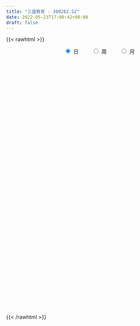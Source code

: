 ```yaml
---
title: "三盛教育 - 300282.SZ"
date: 2022-05-23T17:00:42+08:00
draft: false
---
```

{{< rawhtml >}}
    <div style="text-align: center">
        <label style="padding: 1rem;"><input style="margin-right: .5rem" type="radio" name="period" value="D" checked onclick="period_change(this)">日</label>
        <label style="padding: 1rem;"><input style="margin-right: .5rem" type="radio" name="period" value="W" onclick="period_change(this)">周</label>
        <label style="padding: 1rem;"><input style="margin-right: .5rem" type="radio" name="period" value="M" onclick="period_change(this)">月</label>
    </div>
    <div id="chart" style="height: 700px;"></div> 
    <script type="text/javascript">
        const D_v = [123468.73,104195.51,128899.23,92510.01,75831.51,68763.51,63785.35,65783.0,53907.3,72945.0,72225.0,68244.0,110670.0,92242.7,228174.39,162047.0,108246.0,103559.0,62381.0,85544.0,95721.0,117872.06,108053.56,126692.0,160264.0,120714.0,258519.5,258002.12,132767.19,100298.5,80976.5,79791.85,68780.01,76774.5,59365.5,378485.68,415532.99,403858.5,306624.33,200998.03,151402.81,138708.5,133852.7,121081.0,113230.85,100265.0,72857.81,76113.76,75390.0,94490.0,117289.0,114356.0,190373.05,123897.0,102702.0,80992.2,101113.08,98825.0,118326.23,104429.51,90579.5,59176.0,85880.5,101989.0,60949.92,57671.0,43204.0,45375.03,57295.0,63027.03,180736.16,142896.66,134446.89,104379.0,174629.82,105909.6,114786.0,90669.34,109924.83,79459.0,81511.83,96562.85,67264.5,113785.34,226169.5,107710.5,79249.5,84381.5,82069.0,80258.0,65455.89,64530.82,41278.5,52694.5,191403.0,283395.82,117472.27,76069.34,47349.22,109983.39,61736.88,43845.0,472754.95,516625.2,275578.92,274961.0,175736.95,106145.34,106028.5,87323.0,103172.5,85650.34,99923.0,74716.0,79960.5,63994.31,63761.17,58121.0,43539.0,60578.0,60745.72,42408.5,70790.5,58868.0,114735.38,109223.5,83027.6,80116.17,64264.78,48172.0,40403.5,59196.0,54253.5,109459.22,77194.89,140865.36,174852.45,145236.5,237509.76,150209.73,104024.5,67539.0,71144.81,128756.03,131892.8,64853.8,131685.5,110493.0,133225.5,112364.53,104125.0,132653.99,94071.5,110311.0,85701.14,63060.0,62610.5,80968.0,138004.5,97506.0,125304.05,132580.73,125954.4,119577.58,75191.0,104729.5,88103.1,67313.01,124651.04,148309.5,114919.5,130349.08,140487.0,92609.0,83782.03,109260.03,66191.0,93784.5,104386.5,65229.5,119417.73,96925.0,53436.0,87744.0,222246.22,711660.58,522750.13,427661.46,302475.8,299078.3,237531.68,443047.17,309951.2,152924.5,143046.0,146496.0,128139.0,96413.5,164120.0,152761.5,167456.0,148341.65,97645.14,97579.0,112885.0,136919.14,108993.93,114300.0,100905.0,81104.0,91779.0,96827.1,83845.5,75012.15,79311.0,79740.0,53691.29,65624.0,83521.99,314168.84,158870.7,149211.0,102195.99,100375.0,95449.0,68237.17,91565.0,57769.05,48485.87,90014.92,120517.5,79529.55,90161.0,74985.07,78501.0,305577.5,280367.4,210412.44,112551.1,92935.5,99001.5,87694.0,89074.0,113490.0,130221.5,92721.5,108225.5,85146.0,89411.36,153052.5]
const D_histogram = [0.0,0.0,0.0025527066,0.0020985284,0.0036077788,0.0030694448,-0.0038364641,-0.0015991497,-0.0033173284,-0.0048643965,-0.0049356756,-0.0047051495,-0.0113067613,-0.0173515505,-0.0048219627,-0.0017177992,0.0010634707,-0.0048021619,-0.0100254845,-0.0075296112,0.0028817113,0.0170637608,0.0219778877,0.0246044215,0.0326233135,0.0320401331,0.0553790109,0.0483279009,0.0371664797,0.0213764787,0.0053789202,-0.0080078427,-0.0126564353,-0.0204900516,-0.0215663306,-0.0074526643,0.0180115964,0.0402797862,0.0497129499,0.0473026769,0.0349349988,0.0162567455,0.0105196546,0.0125324281,0.0039523504,-0.0133790541,-0.0237694068,-0.0260195048,-0.0229901913,-0.0212254837,-0.0171066551,-0.0289200046,-0.0589686178,-0.0834209022,-0.1009790241,-0.0996637316,-0.0876370979,-0.0750711062,-0.0556347401,-0.0321460634,-0.0257826473,-0.0221315333,-0.0094723902,0.008828964,0.0175618805,0.0236287245,0.0250999306,0.0241945258,0.0141337062,0.0160604104,0.0202576432,0.0134864462,0.0231390277,0.0233816736,0.0336147586,0.0316276613,0.0232896249,0.019651251,0.0088936488,0.0037901626,-0.001977775,-0.0001971857,0.0023927221,0.0142831474,0.0377288533,0.0409368887,0.0363042835,0.0294701271,0.0158035808,0.011298561,0.0025353912,-0.00716675,-0.0156561304,-0.0177992518,-0.0056009208,-0.0290745243,-0.0365955684,-0.051509129,-0.0510116834,-0.0343829621,-0.0250294018,-0.0219454067,-0.001204698,0.0167548475,0.0147607878,0.0258581495,0.0240986302,0.0136798014,0.0002630085,-0.0130537661,-0.0255800116,-0.035619467,-0.0498745482,-0.0582528331,-0.0521648562,-0.0435917207,-0.043383649,-0.0323762486,-0.0221232154,-0.0115537093,-0.0019517584,0.0052684925,0.0125199646,0.0200205125,0.0246856478,0.0336545501,0.0345632737,0.0411426229,0.0361594749,0.034318814,0.0319133676,0.0304836382,0.0296709398,0.031772668,0.0253076836,0.0207744166,0.0253003246,0.0301040147,0.0328468528,0.027059397,0.0148906793,0.0101752784,0.0046118799,0.0090089303,0.013016197,0.0133485374,0.0196259558,0.0228740632,0.0310209945,0.0353588686,0.0312577211,0.037327144,0.0340517987,0.0192698322,0.0018357734,-0.009969061,-0.0150513495,-0.0168957028,-0.0057263855,0.0015400066,0.0123574608,0.0222527115,0.031000499,0.0187163732,0.0098055632,0.0053683828,0.0014028488,-0.0020623839,-0.0133239799,-0.0065152835,-0.0129732636,-0.0056804272,-0.0175797966,-0.0236138469,-0.0256014932,-0.0459502144,-0.0517469691,-0.0645936086,-0.0567876031,-0.0497184024,-0.0306047448,-0.0106176599,-0.0000411568,0.0059971619,0.0222625366,0.0555218126,0.0650154766,0.0589674584,0.0605916325,0.0738212886,0.0704889029,0.0816786699,0.0635454709,0.0380497704,0.007912847,-0.0031496604,-0.0099658959,-0.0194842076,-0.0314291075,-0.0384535515,-0.0559779586,-0.0707409996,-0.0751800139,-0.0695531943,-0.0692409258,-0.0816909201,-0.0770505019,-0.066871202,-0.0510487346,-0.0394222715,-0.0303072332,-0.0231750563,-0.0246267013,-0.0217536433,-0.0162709747,-0.0176992746,-0.0163240787,-0.0119502368,-0.0078134787,0.0176736385,0.0194284968,0.0125539273,0.0031550695,0.0073376121,-0.0031776254,-0.0083067921,-0.0218976178,-0.0259897988,-0.0213019519,-0.0215189729,-0.0215589643,-0.0265421765,-0.048980043,-0.0702212805,-0.0747608822,-0.1156489246,-0.1111802659,-0.1037908232,-0.0953596728,-0.0769275816,-0.0562088847,-0.0388440444,-0.0186595069,0.0010004308,0.0237659095,0.0319140704,0.0425258572,0.0533904079,0.0586167478,0.0764941861]
const D_fast = [0.0,0.0,0.0031908832,0.0032613372,0.0056725323,0.0059015595,-0.0019634655,-0.0001259385,-0.0026734493,-0.0054366165,-0.0067418146,-0.0076875758,-0.017115878,-0.0274985548,-0.0161744577,-0.0134997439,-0.0104526064,-0.0175187795,-0.0252484732,-0.0246350027,-0.0135032523,0.0049447373,0.0153533362,0.0241309753,0.0403056957,0.0477325485,0.0849161791,0.0899470443,0.088077243,0.0776313618,0.0629785333,0.0475898098,0.0397771083,0.0268209791,0.0203531175,0.0326036177,0.0625707775,0.0949089138,0.116770315,0.1261857112,0.1225517828,0.107937716,0.1048305386,0.1099764192,0.1023844291,0.0817082611,0.0653755566,0.0566205824,0.0539023481,0.0503606848,0.0502028496,0.031159499,-0.0136312686,-0.0589387786,-0.1017416565,-0.1253422969,-0.1352249378,-0.1414267226,-0.1358990415,-0.1204468807,-0.1205291263,-0.1224108957,-0.1121198502,-0.0916112549,-0.0784878683,-0.0665138432,-0.0587676544,-0.0536244278,-0.0601518209,-0.0542100141,-0.0449483704,-0.0483479559,-0.0329106174,-0.0268225532,-0.0081857786,-0.0022659605,-0.0047815907,-0.0035071518,-0.0120413418,-0.0161972874,-0.0224596688,-0.0207283759,-0.0175402875,-0.0020790754,0.0307988439,0.0442411014,0.048684567,0.0492179425,0.0395022914,0.0378219119,0.0296925899,0.0181987611,0.0057953481,-0.0007975863,0.0100005145,-0.02074172,-0.0374116563,-0.0652024991,-0.0774579743,-0.0694249936,-0.0663287838,-0.0687311403,-0.0482916061,-0.0261433487,-0.0244472115,-0.0068853124,-0.0026201742,-0.0096190526,-0.0229700934,-0.0395503095,-0.058471558,-0.0774158801,-0.1041395983,-0.1270810915,-0.1340343287,-0.1363591233,-0.1469969639,-0.1440836257,-0.1393613963,-0.1316803175,-0.1225663063,-0.1140289322,-0.1036474689,-0.0911417929,-0.0803052457,-0.0629227059,-0.0533731638,-0.0365081589,-0.0324514381,-0.0257123955,-0.0201395001,-0.0139483199,-0.0073432833,0.0027016118,0.0025635483,0.0032238855,0.0140748746,0.0264045683,0.0373591197,0.0383365132,0.0298904652,0.0277188839,0.0233084554,0.0299577384,0.0372190543,0.0408885291,0.0520724364,0.0610390596,0.0769412395,0.0901188308,0.0938321136,0.1092333224,0.1144709269,0.1045064183,0.0875313029,0.0732342033,0.0643890774,0.0583207984,0.0680585194,0.0757099131,0.0896167325,0.1050751611,0.1215730733,0.1139680408,0.1075086217,0.1044135369,0.1007987151,0.0968178865,0.0822252955,0.087405171,0.077703875,0.0835766045,0.0672822861,0.055344774,0.0469567544,0.0151204796,-0.0036130174,-0.0326080591,-0.0389989543,-0.0443593542,-0.0328968828,-0.0155642129,-0.004997999,0.0025396102,0.024370619,0.0715103482,0.0972578813,0.1059517277,0.1227238099,0.1544087882,0.1686986282,0.2003080627,0.1980612315,0.1820779736,0.1539192619,0.1420693395,0.13276163,0.1183722664,0.0985700896,0.0819322578,0.0504133609,0.0179650701,-0.0052689477,-0.0170304266,-0.0340283896,-0.066901114,-0.0815233212,-0.0880618218,-0.085001538,-0.0832306429,-0.0816924128,-0.080354,-0.0879623204,-0.0905276732,-0.0891127482,-0.0949658668,-0.0976716906,-0.0962854079,-0.0941020194,-0.0641964926,-0.0575845101,-0.0613205978,-0.0699306882,-0.0639137426,-0.0752233865,-0.0824292512,-0.1014944814,-0.1120841121,-0.1127217531,-0.1183185173,-0.1237482498,-0.1353670061,-0.1700498834,-0.208846441,-0.2320762632,-0.3018765369,-0.3252029446,-0.3437612076,-0.3591699755,-0.3599697796,-0.3533033039,-0.3456494748,-0.330129814,-0.3102197685,-0.2815128125,-0.2653861339,-0.2441428828,-0.2199307302,-0.2000502034,-0.1630492186]
const D_slow = [0.0,0.0,0.0006381766,0.0011628087,0.0020647535,0.0028321147,0.0018729986,0.0014732112,0.0006438791,-0.00057222,-0.0018061389,-0.0029824263,-0.0058091166,-0.0101470043,-0.011352495,-0.0117819447,-0.0115160771,-0.0127166176,-0.0152229887,-0.0171053915,-0.0163849637,-0.0121190235,-0.0066245515,-0.0004734462,0.0076823822,0.0156924155,0.0295371682,0.0416191434,0.0509107633,0.056254883,0.0575996131,0.0555976524,0.0524335436,0.0473110307,0.0419194481,0.040056282,0.0445591811,0.0546291276,0.0670573651,0.0788830343,0.087616784,0.0916809704,0.0943108841,0.0974439911,0.0984320787,0.0950873152,0.0891449635,0.0826400873,0.0768925394,0.0715861685,0.0673095047,0.0600795036,0.0453373491,0.0244821236,-0.0007626324,-0.0256785653,-0.0475878398,-0.0663556164,-0.0802643014,-0.0883008173,-0.0947464791,-0.1002793624,-0.10264746,-0.100440219,-0.0960497488,-0.0901425677,-0.083867585,-0.0778189536,-0.074285527,-0.0702704244,-0.0652060136,-0.0618344021,-0.0560496452,-0.0502042268,-0.0418005371,-0.0338936218,-0.0280712156,-0.0231584028,-0.0209349906,-0.01998745,-0.0204818937,-0.0205311902,-0.0199330096,-0.0163622228,-0.0069300095,0.0033042127,0.0123802836,0.0197478154,0.0236987106,0.0265233508,0.0271571986,0.0253655111,0.0214514785,0.0170016656,0.0156014353,0.0083328043,-0.0008160878,-0.0136933701,-0.0264462909,-0.0350420315,-0.0412993819,-0.0467857336,-0.0470869081,-0.0428981962,-0.0392079993,-0.0327434619,-0.0267188044,-0.023298854,-0.0232331019,-0.0264965434,-0.0328915463,-0.0417964131,-0.0542650501,-0.0688282584,-0.0818694725,-0.0927674026,-0.1036133149,-0.111707377,-0.1172381809,-0.1201266082,-0.1206145478,-0.1192974247,-0.1161674335,-0.1111623054,-0.1049908934,-0.0965772559,-0.0879364375,-0.0776507818,-0.0686109131,-0.0600312096,-0.0520528677,-0.0444319581,-0.0370142231,-0.0290710561,-0.0227441353,-0.0175505311,-0.01122545,-0.0036994463,0.0045122669,0.0112771161,0.014999786,0.0175436056,0.0186965755,0.0209488081,0.0242028574,0.0275399917,0.0324464806,0.0381649964,0.0459202451,0.0547599622,0.0625743925,0.0719061785,0.0804191281,0.0852365862,0.0856955295,0.0832032643,0.0794404269,0.0752165012,0.0737849048,0.0741699065,0.0772592717,0.0828224496,0.0905725743,0.0952516676,0.0977030584,0.0990451541,0.0993958663,0.0988802703,0.0955492754,0.0939204545,0.0906771386,0.0892570318,0.0848620826,0.0789586209,0.0725582476,0.061070694,0.0481339517,0.0319855496,0.0177886488,0.0053590482,-0.002292138,-0.004946553,-0.0049568422,-0.0034575517,0.0021080825,0.0159885356,0.0322424047,0.0469842693,0.0621321775,0.0805874996,0.0982097253,0.1186293928,0.1345157606,0.1440282032,0.1460064149,0.1452189998,0.1427275259,0.137856474,0.1299991971,0.1203858092,0.1063913196,0.0887060697,0.0699110662,0.0525227676,0.0352125362,0.0147898062,-0.0044728193,-0.0211906198,-0.0339528035,-0.0438083713,-0.0513851796,-0.0571789437,-0.063335619,-0.0687740299,-0.0728417735,-0.0772665922,-0.0813476119,-0.0843351711,-0.0862885408,-0.0818701311,-0.0770130069,-0.0738745251,-0.0730857577,-0.0712513547,-0.072045761,-0.0741224591,-0.0795968635,-0.0860943132,-0.0914198012,-0.0967995444,-0.1021892855,-0.1088248296,-0.1210698404,-0.1386251605,-0.1573153811,-0.1862276122,-0.2140226787,-0.2399703845,-0.2638103027,-0.2830421981,-0.2970944192,-0.3068054303,-0.3114703071,-0.3112201994,-0.305278722,-0.2973002044,-0.2866687401,-0.2733211381,-0.2586669512,-0.2395434046]
const D_data = [['2021-05-12', 4.27, 4.37, 4.23, 4.42],['2021-05-13', 4.36, 4.37, 4.31, 4.44],['2021-05-14', 4.42, 4.41, 4.38, 4.51],['2021-05-17', 4.37, 4.38, 4.28, 4.45],['2021-05-18', 4.34, 4.41, 4.34, 4.47],['2021-05-19', 4.4, 4.39, 4.36, 4.43],['2021-05-20', 4.38, 4.29, 4.28, 4.4],['2021-05-21', 4.32, 4.39, 4.3, 4.39],['2021-05-24', 4.38, 4.34, 4.33, 4.43],['2021-05-25', 4.38, 4.33, 4.27, 4.38],['2021-05-26', 4.38, 4.34, 4.3, 4.4],['2021-05-27', 4.32, 4.34, 4.29, 4.37],['2021-05-28', 4.36, 4.23, 4.23, 4.41],['2021-05-31', 4.27, 4.19, 4.16, 4.27],['2021-06-01', 4.32, 4.43, 4.31, 4.64],['2021-06-02', 4.39, 4.35, 4.34, 4.57],['2021-06-03', 4.39, 4.36, 4.33, 4.49],['2021-06-04', 4.35, 4.24, 4.23, 4.37],['2021-06-07', 4.23, 4.21, 4.2, 4.26],['2021-06-08', 4.21, 4.29, 4.2, 4.34],['2021-06-09', 4.26, 4.42, 4.26, 4.43],['2021-06-10', 4.42, 4.54, 4.37, 4.55],['2021-06-11', 4.51, 4.49, 4.47, 4.62],['2021-06-15', 4.49, 4.5, 4.42, 4.56],['2021-06-16', 4.47, 4.62, 4.47, 4.68],['2021-06-17', 4.57, 4.56, 4.46, 4.69],['2021-06-18', 4.44, 4.96, 4.44, 4.96],['2021-06-21', 4.79, 4.67, 4.65, 4.83],['2021-06-22', 4.63, 4.61, 4.57, 4.69],['2021-06-23', 4.63, 4.51, 4.49, 4.64],['2021-06-24', 4.52, 4.44, 4.44, 4.54],['2021-06-25', 4.42, 4.4, 4.36, 4.45],['2021-06-28', 4.4, 4.46, 4.38, 4.5],['2021-06-29', 4.46, 4.38, 4.35, 4.51],['2021-06-30', 4.37, 4.43, 4.37, 4.45],['2021-07-01', 4.45, 4.65, 4.42, 4.96],['2021-07-02', 4.69, 4.91, 4.59, 4.94],['2021-07-05', 4.89, 5.03, 4.72, 5.3],['2021-07-06', 5.01, 5.0, 4.91, 5.14],['2021-07-07', 4.9, 4.92, 4.79, 5.0],['2021-07-08', 4.92, 4.8, 4.73, 4.93],['2021-07-09', 4.8, 4.67, 4.64, 4.8],['2021-07-12', 4.73, 4.79, 4.69, 4.89],['2021-07-13', 4.79, 4.9, 4.75, 4.93],['2021-07-14', 4.89, 4.77, 4.74, 4.92],['2021-07-15', 4.75, 4.6, 4.56, 4.82],['2021-07-16', 4.57, 4.61, 4.53, 4.7],['2021-07-19', 4.57, 4.67, 4.55, 4.69],['2021-07-20', 4.65, 4.73, 4.57, 4.78],['2021-07-21', 4.78, 4.72, 4.66, 4.85],['2021-07-22', 4.78, 4.76, 4.74, 4.89],['2021-07-23', 4.69, 4.53, 4.53, 4.7],['2021-07-26', 4.2, 4.16, 4.04, 4.26],['2021-07-27', 4.16, 4.03, 4.01, 4.21],['2021-07-28', 4.02, 3.93, 3.87, 4.1],['2021-07-29', 3.97, 4.04, 3.97, 4.12],['2021-07-30', 4.01, 4.13, 3.98, 4.15],['2021-08-02', 4.08, 4.13, 4.07, 4.17],['2021-08-03', 4.15, 4.24, 4.09, 4.3],['2021-08-04', 4.22, 4.36, 4.22, 4.4],['2021-08-05', 4.33, 4.19, 4.18, 4.33],['2021-08-06', 4.19, 4.15, 4.11, 4.25],['2021-08-09', 4.1, 4.28, 4.1, 4.34],['2021-08-10', 4.24, 4.42, 4.24, 4.48],['2021-08-11', 4.39, 4.37, 4.35, 4.46],['2021-08-12', 4.44, 4.38, 4.35, 4.46],['2021-08-13', 4.34, 4.35, 4.3, 4.41],['2021-08-16', 4.37, 4.33, 4.26, 4.37],['2021-08-17', 4.31, 4.19, 4.17, 4.35],['2021-08-18', 4.19, 4.32, 4.18, 4.33],['2021-08-19', 4.3, 4.37, 4.29, 4.65],['2021-08-20', 4.39, 4.23, 4.12, 4.39],['2021-08-23', 4.21, 4.45, 4.21, 4.48],['2021-08-24', 4.49, 4.37, 4.3, 4.5],['2021-08-25', 4.4, 4.54, 4.36, 4.78],['2021-08-26', 4.43, 4.43, 4.39, 4.55],['2021-08-27', 4.41, 4.34, 4.33, 4.52],['2021-08-30', 4.3, 4.38, 4.3, 4.48],['2021-08-31', 4.35, 4.26, 4.2, 4.38],['2021-09-01', 4.26, 4.29, 4.19, 4.35],['2021-09-02', 4.25, 4.25, 4.2, 4.28],['2021-09-03', 4.24, 4.33, 4.24, 4.34],['2021-09-06', 4.31, 4.35, 4.26, 4.35],['2021-09-07', 4.35, 4.51, 4.32, 4.54],['2021-09-08', 4.52, 4.77, 4.51, 4.8],['2021-09-09', 4.68, 4.62, 4.6, 4.73],['2021-09-10', 4.63, 4.55, 4.55, 4.69],['2021-09-13', 4.6, 4.52, 4.47, 4.61],['2021-09-14', 4.52, 4.4, 4.36, 4.57],['2021-09-15', 4.41, 4.48, 4.37, 4.54],['2021-09-16', 4.47, 4.4, 4.38, 4.5],['2021-09-17', 4.41, 4.34, 4.27, 4.43],['2021-09-22', 4.29, 4.3, 4.26, 4.34],['2021-09-23', 4.3, 4.34, 4.3, 4.42],['2021-09-24', 4.34, 4.54, 4.33, 4.62],['2021-09-27', 4.51, 4.05, 3.93, 4.52],['2021-09-28', 4.0, 4.14, 3.99, 4.16],['2021-09-29', 4.09, 3.95, 3.95, 4.11],['2021-09-30', 3.98, 4.06, 3.97, 4.11],['2021-10-08', 4.11, 4.27, 4.08, 4.3],['2021-10-11', 4.26, 4.22, 4.18, 4.3],['2021-10-12', 4.22, 4.15, 4.12, 4.24],['2021-10-13', 4.58, 4.42, 4.37, 4.74],['2021-10-14', 4.29, 4.49, 4.11, 4.9],['2021-10-15', 4.39, 4.29, 4.26, 4.43],['2021-10-18', 4.31, 4.49, 4.23, 4.65],['2021-10-19', 4.55, 4.37, 4.34, 4.61],['2021-10-20', 4.41, 4.24, 4.23, 4.43],['2021-10-21', 4.2, 4.14, 4.14, 4.24],['2021-10-22', 4.13, 4.06, 4.06, 4.19],['2021-10-25', 4.06, 3.98, 3.93, 4.07],['2021-10-26', 4.03, 3.92, 3.89, 4.05],['2021-10-27', 3.93, 3.76, 3.72, 3.96],['2021-10-28', 3.72, 3.72, 3.67, 3.77],['2021-10-29', 3.71, 3.84, 3.67, 3.86],['2021-11-01', 3.82, 3.86, 3.8, 3.88],['2021-11-02', 3.83, 3.73, 3.71, 3.89],['2021-11-03', 3.74, 3.85, 3.73, 3.86],['2021-11-04', 3.81, 3.86, 3.81, 3.88],['2021-11-05', 3.83, 3.89, 3.83, 3.93],['2021-11-08', 3.9, 3.91, 3.86, 3.93],['2021-11-09', 3.93, 3.91, 3.9, 3.94],['2021-11-10', 3.91, 3.94, 3.88, 3.96],['2021-11-11', 3.92, 3.98, 3.91, 4.0],['2021-11-12', 3.98, 3.98, 3.91, 4.03],['2021-11-15', 3.97, 4.08, 3.94, 4.1],['2021-11-16', 4.07, 4.02, 4.01, 4.1],['2021-11-17', 4.03, 4.13, 4.02, 4.15],['2021-11-18', 4.12, 4.01, 3.99, 4.14],['2021-11-19', 4.0, 4.05, 4.0, 4.07],['2021-11-22', 4.05, 4.05, 4.02, 4.07],['2021-11-23', 4.03, 4.07, 4.01, 4.09],['2021-11-24', 4.08, 4.09, 4.02, 4.13],['2021-11-25', 4.1, 4.15, 4.06, 4.24],['2021-11-26', 4.13, 4.05, 4.02, 4.13],['2021-11-29', 4.0, 4.06, 3.98, 4.32],['2021-11-30', 4.08, 4.19, 4.02, 4.25],['2021-12-01', 4.19, 4.24, 4.13, 4.26],['2021-12-02', 4.32, 4.26, 4.25, 4.47],['2021-12-03', 4.21, 4.17, 4.16, 4.34],['2021-12-06', 4.16, 4.06, 4.06, 4.19],['2021-12-07', 4.1, 4.12, 4.06, 4.14],['2021-12-08', 4.12, 4.09, 4.07, 4.13],['2021-12-09', 4.1, 4.22, 4.09, 4.27],['2021-12-10', 4.19, 4.25, 4.16, 4.27],['2021-12-13', 4.24, 4.23, 4.21, 4.28],['2021-12-14', 4.23, 4.34, 4.19, 4.39],['2021-12-15', 4.32, 4.35, 4.3, 4.43],['2021-12-16', 4.33, 4.47, 4.32, 4.52],['2021-12-17', 4.45, 4.49, 4.39, 4.54],['2021-12-20', 4.5, 4.42, 4.39, 4.54],['2021-12-21', 4.41, 4.59, 4.38, 4.61],['2021-12-22', 4.6, 4.52, 4.5, 4.63],['2021-12-23', 4.5, 4.36, 4.35, 4.51],['2021-12-24', 4.42, 4.26, 4.24, 4.42],['2021-12-27', 4.22, 4.26, 4.17, 4.31],['2021-12-28', 4.29, 4.3, 4.23, 4.37],['2021-12-29', 4.28, 4.32, 4.19, 4.37],['2021-12-30', 4.33, 4.51, 4.31, 4.58],['2021-12-31', 4.56, 4.52, 4.47, 4.59],['2022-01-04', 4.5, 4.63, 4.5, 4.69],['2022-01-05', 4.63, 4.7, 4.6, 4.95],['2022-01-06', 4.67, 4.77, 4.61, 4.78],['2022-01-07', 4.74, 4.53, 4.51, 4.77],['2022-01-10', 4.55, 4.54, 4.41, 4.59],['2022-01-11', 4.51, 4.58, 4.51, 4.73],['2022-01-12', 4.62, 4.58, 4.54, 4.69],['2022-01-13', 4.56, 4.58, 4.56, 4.66],['2022-01-14', 4.66, 4.45, 4.43, 4.75],['2022-01-17', 4.45, 4.67, 4.44, 4.86],['2022-01-18', 4.71, 4.51, 4.5, 4.71],['2022-01-19', 4.54, 4.69, 4.51, 4.7],['2022-01-20', 4.66, 4.44, 4.43, 4.7],['2022-01-21', 4.46, 4.46, 4.38, 4.63],['2022-01-24', 4.48, 4.48, 4.3, 4.52],['2022-01-25', 4.47, 4.17, 4.15, 4.48],['2022-01-26', 4.2, 4.25, 4.17, 4.26],['2022-01-27', 4.29, 4.07, 4.03, 4.29],['2022-01-28', 4.12, 4.27, 4.09, 4.35],['2022-02-07', 4.31, 4.26, 4.19, 4.38],['2022-02-08', 4.24, 4.45, 4.24, 4.54],['2022-02-09', 4.48, 4.55, 4.45, 4.57],['2022-02-10', 4.58, 4.51, 4.48, 4.6],['2022-02-11', 4.51, 4.5, 4.44, 4.58],['2022-02-14', 4.54, 4.7, 4.46, 4.87],['2022-02-15', 4.67, 5.08, 4.58, 5.64],['2022-02-16', 5.05, 4.95, 4.88, 5.15],['2022-02-17', 4.96, 4.82, 4.82, 5.15],['2022-02-18', 4.77, 4.96, 4.68, 5.06],['2022-02-21', 4.96, 5.21, 4.94, 5.3],['2022-02-22', 5.16, 5.1, 5.05, 5.32],['2022-02-23', 5.15, 5.38, 4.99, 5.75],['2022-02-24', 5.44, 5.07, 5.0, 5.45],['2022-02-25', 5.1, 4.92, 4.88, 5.15],['2022-02-28', 4.99, 4.75, 4.67, 4.99],['2022-03-01', 4.77, 4.9, 4.73, 4.97],['2022-03-02', 4.9, 4.92, 4.83, 5.08],['2022-03-03', 4.95, 4.85, 4.78, 5.0],['2022-03-04', 4.85, 4.76, 4.69, 4.89],['2022-03-07', 4.74, 4.76, 4.67, 4.92],['2022-03-08', 4.82, 4.54, 4.54, 4.92],['2022-03-09', 4.52, 4.45, 4.24, 4.65],['2022-03-10', 4.55, 4.48, 4.44, 4.63],['2022-03-11', 4.44, 4.56, 4.36, 4.58],['2022-03-14', 4.56, 4.46, 4.46, 4.69],['2022-03-15', 4.46, 4.21, 4.18, 4.53],['2022-03-16', 4.27, 4.34, 4.17, 4.38],['2022-03-17', 4.39, 4.39, 4.33, 4.52],['2022-03-18', 4.35, 4.48, 4.33, 4.52],['2022-03-21', 4.49, 4.46, 4.39, 4.5],['2022-03-22', 4.45, 4.45, 4.35, 4.48],['2022-03-23', 4.45, 4.44, 4.42, 4.5],['2022-03-24', 4.42, 4.32, 4.3, 4.44],['2022-03-25', 4.31, 4.35, 4.29, 4.4],['2022-03-28', 4.33, 4.38, 4.27, 4.43],['2022-03-29', 4.38, 4.28, 4.25, 4.41],['2022-03-30', 4.29, 4.29, 4.23, 4.31],['2022-03-31', 4.29, 4.32, 4.26, 4.35],['2022-04-01', 4.31, 4.32, 4.23, 4.35],['2022-04-06', 4.39, 4.66, 4.39, 4.75],['2022-04-07', 4.61, 4.44, 4.44, 4.65],['2022-04-08', 4.46, 4.32, 4.26, 4.5],['2022-04-11', 4.3, 4.24, 4.21, 4.37],['2022-04-12', 4.26, 4.39, 4.12, 4.48],['2022-04-13', 4.35, 4.18, 4.16, 4.35],['2022-04-14', 4.18, 4.19, 4.17, 4.29],['2022-04-15', 4.2, 4.01, 3.99, 4.2],['2022-04-18', 4.0, 4.05, 3.92, 4.08],['2022-04-19', 4.04, 4.13, 4.0, 4.13],['2022-04-20', 4.14, 4.05, 4.01, 4.2],['2022-04-21', 4.08, 4.02, 3.95, 4.24],['2022-04-22', 3.95, 3.91, 3.85, 3.99],['2022-04-25', 3.87, 3.57, 3.55, 3.87],['2022-04-26', 3.58, 3.4, 3.38, 3.6],['2022-04-27', 3.39, 3.46, 3.26, 3.49],['2022-04-28', 3.0, 2.78, 2.77, 3.15],['2022-04-29', 2.81, 3.13, 2.8, 3.23],['2022-05-05', 3.13, 3.08, 2.9, 3.13],['2022-05-06', 3.02, 3.02, 2.98, 3.08],['2022-05-09', 3.02, 3.11, 3.02, 3.14],['2022-05-10', 3.06, 3.15, 3.05, 3.17],['2022-05-11', 3.13, 3.13, 3.12, 3.22],['2022-05-12', 3.15, 3.2, 3.08, 3.2],['2022-05-13', 3.17, 3.25, 3.1, 3.25],['2022-05-16', 3.25, 3.37, 3.23, 3.38],['2022-05-17', 3.4, 3.25, 3.23, 3.4],['2022-05-18', 3.24, 3.32, 3.23, 3.42],['2022-05-19', 3.27, 3.38, 3.26, 3.42],['2022-05-20', 3.38, 3.36, 3.34, 3.43],['2022-05-23', 3.39, 3.6, 3.37, 3.61]]
const W_v = [59622.09,71103.48,78663.51,58623.01,54456.67,112125.24,86681.62,89622.73,92356.67,78840.96,88230.14,47672.12,79934.27,152787.29,128445.66,69147.79,46506.77,206595.49,419345.39,180809.77,74413.29,65990.94,68791.99,69118.58,71844.72,115958.03,117711.64,127503.25,95331.08,85684.56,43860.7,12987.02,57686.32,48380.98,86158.86,60413.98,77554.01,38112.2,51971.3,49567.57,51392.06,54861.93,77686.93,70791.48,116735.02,133355.66,74666.3,94945.93,151547.77,92461.67,126199.19,51697.18,35247.51,44338.55,51477.03,64039.4,29368.96,156080.1,108697.83,169584.69,63498.71,96102.01,58936.71,94837.43,296342.86,281417.96,178073.78,221056.71,372777.88,188369.55,386493.51,111775.4,57690.4,83540.23,65433.59,60911.03,96776.7,204353.69,185772.42,149895.34,142519.36,283008.78,349843.02,288569.47,366315.9399999999,336584.15,225941.74,196908.38,294412.76,352360.07,222318.77,121126.08,213726.01,154502.81,230476.28,128340.77,104414.16,249075.3,204566.85,149716.65,272042.68,266902.27,129147.89,122104.89,77019.45,89994.89,62009.86,155068.58,79127.65,123648.86,174702.22,404526.77,1345561.6600000001,101524.66,2014399.7699999998,1368197.95,1011049.0700000001,801854.7200000001,559535.39,898016.53,832610.25,335528.11,382660.42,400753.96,660931.8100000001,494853.8099999999,475013.59,764057.42,487219.9,400665.3100000001,2789808.8100000001,1727349.7,1422547.05,1888981.7800000003,1271906.8399999999,693811.6800000001,421442.56,319608.57,250610.28,363950.25,289845.55,226809.3,185848.0,133388.55,213728.01,189604.88,165475.3,268454.18,295039.77,552294.73,154820.03,291692.7,697598.3400000001,527502.3700000001,432008.01,246552.22,344438.33,429685.91,587071.89,1694292.8999999999,1783662.98,2444565.6899999999,912730.3100000001,577364.59,215803.0,96025.97,594131.3100000001,807315.8600000001,890486.54,776649.28,625086.3,373705.7,388377.5,337422.28,322848.5,322570.11,356013.06,205455.37,497402.69,356712.6,366031.55,401659.11,298989.74,174030.87,149119.23,301217.8,387970.65,342926.47,248742.91,186696.1,327707.35,202392.63,1066598.4300000002,1414327.5799999998,543553.59,256566.34,530000.4,366673.3799999999,377991.3,694269.0900000001,469571.62,666189.5,651836.16,998938.6799999999,1201592.1700000002,541287.3600000001,477638.76,599077.33,471336.24,349694.42,489329.88,634151.3100000001,458127.85,594179.34,376695.21,285376.0,524286.65,109983.39,1370540.95,750194.79,443422.34,289993.48,347548.1,384804.05,340507.11,848673.8,503357.14,552622.33,526862.63,442149.0,503416.7600000001,459987.65,626674.0800000001,457404.06,422752.23,2186794.1899999999,1442532.8499999999,678214.5,663783.29,574003.0700000001,428567.75,361888.28,622250.54,457822.16,396316.89,829591.9700000001,322963.54,482195.0,505725.86,153052.5]
const W_histogram = [0.0,0.016937208,0.0465249896,0.0679875606,0.0792738132,0.0334465727,-0.028500168,-0.0764844866,-0.1295373183,-0.1390904091,-0.0790602742,-0.0541732636,-0.0423346567,-0.027768903,0.019561573,0.0357949234,0.0396456607,0.1319735917,0.1687685592,0.0545540275,-0.0582666171,-0.1489205145,-0.2146667978,-0.1842334226,-0.1463395987,-0.1680851934,-0.0999486372,-0.0236899172,-0.078807757,-0.0921132569,-0.0550234674,-0.0232974092,-0.0244890217,-0.022913827,-0.0653537746,-0.0750103411,-0.0587766713,-0.0312700278,-0.015433162,-0.0098116891,-0.006213043,-0.0074454696,-0.0184017793,0.0053941139,0.0463172006,0.0715949996,0.0931981809,0.0641579635,0.0352372501,0.0086759732,-0.0484870623,-0.0565210875,-0.0708899697,-0.0917033223,-0.1135646953,-0.1113910354,-0.1147598692,-0.2164187149,-0.2620975745,-0.274770833,-0.2963731031,-0.3073731007,-0.2947833592,-0.3198989225,-0.3352672538,-0.2786027014,-0.1664250755,-0.0575522134,0.0474830792,0.1063931832,0.1648115439,0.1894319256,0.2025693559,0.2217627592,0.2326466046,0.2262192172,0.2286611668,0.2758097641,0.3351796734,0.355996815,0.3592093933,0.4541298836,0.4036490625,0.3315022567,0.2204351739,0.1677745448,0.1244568095,0.1097356485,0.1384380976,0.1468057281,0.1433521933,0.1950062564,0.2060685013,0.2270533668,0.2496788374,0.2944369614,0.2662191444,0.2591596337,0.2245020451,0.2190090173,0.1648057556,0.0666406818,0.0324073634,-0.0223647773,-0.0552876922,-0.0949172695,-0.1262841336,-0.1390974522,-0.1469192522,-0.106354754,-0.048157428,0.0416803463,0.0797728762,0.0094869601,-0.2408053004,-0.4344480279,-0.5464705791,-0.5944928164,-0.6017066421,-0.5440745696,-0.4876441862,-0.4331755558,-0.3779882588,-0.3243820131,-0.2464916666,-0.2014210546,-0.1432081749,-0.0903002855,-0.0693546831,-0.0572952872,0.0339021653,0.0178556794,0.0422284082,0.0746642318,0.0600460678,0.0261055677,-0.0328594712,-0.0744512745,-0.0977112201,-0.0794296253,-0.079130762,-0.0714951335,-0.0709407902,-0.0556171308,-0.0482480357,-0.0423247442,-0.0248347449,0.0061094068,0.0381067028,0.0721907684,0.0820189648,0.1065743827,0.1458503406,0.1504800334,0.1442956272,0.1479210638,0.1565297497,0.1655392654,0.1682068325,0.2046667716,0.2924763563,0.2476570081,0.2153054239,0.1619792895,0.1272890994,0.1089988406,0.1157380024,0.1139355162,0.0581126731,-0.0026099657,-0.0300293867,-0.0561290106,-0.0850107096,-0.0903158408,-0.1154593993,-0.1323107783,-0.1472470762,-0.1490154443,-0.1663487841,-0.1749193926,-0.1624716661,-0.1569157547,-0.1594421668,-0.1544132268,-0.1113752396,-0.0669378462,-0.0103985394,0.008027994,0.0290235282,0.0389753116,0.0464999776,0.060937408,0.131142387,0.1231940189,0.1021344211,0.104360631,0.1157219605,0.1191861398,0.108312818,0.0996251618,0.1078520332,0.1400434061,0.1195163583,0.1350349858,0.1241618122,0.1085209484,0.0891880142,0.0479294961,0.0217854644,0.0179229392,0.0077660082,0.008856671,0.0092616276,0.0238725219,0.0191254898,0.0286157829,0.0030710264,0.0009332663,0.0014511398,-0.0123513582,-0.03373971,-0.0414538463,-0.0375456734,-0.027748514,-0.0191778274,-0.0041233299,0.0116626044,0.0372637092,0.0375954868,0.053256515,0.0616288452,0.059109815,0.0555052092,0.0385191048,0.0407518019,0.0694986109,0.081289763,0.0739919308,0.0523907082,0.0304954801,0.0063033705,-0.0116927899,-0.0229208806,-0.0490495159,-0.0696343143,-0.1289025549,-0.1662582586,-0.1658444191,-0.1490591826,-0.114256549]
const W_fast = [0.0,0.02117151,0.062390539,0.1008500001,0.1319547061,0.0944891087,0.025417326,-0.0416881143,-0.1271252756,-0.1714509686,-0.1311859023,-0.1198422075,-0.1185872648,-0.1109637369,-0.0587428676,-0.0335607863,-0.0197986339,0.105522695,0.1845098023,0.0839337776,-0.0434535214,-0.1713375473,-0.2907505301,-0.3063755106,-0.3050665863,-0.3688334794,-0.3256840826,-0.2553478419,-0.3301676209,-0.366501435,-0.3431675124,-0.3172658064,-0.3245796744,-0.3287329364,-0.3875113276,-0.4159204794,-0.4143809775,-0.3946918409,-0.3827132656,-0.379544715,-0.3774993296,-0.3805931236,-0.3961498782,-0.3710054565,-0.3185030697,-0.2753265208,-0.2304237942,-0.2434245207,-0.2635359216,-0.2879282053,-0.3572130064,-0.3793773034,-0.411468678,-0.4552078612,-0.505460408,-0.531134507,-0.5631933081,-0.7189568326,-0.8301600858,-0.9115260525,-1.0072215984,-1.0950648712,-1.1561709695,-1.2612612634,-1.3604464081,-1.3734325311,-1.302861174,-1.2083763653,-1.0914703029,-1.0059619031,-0.9063406564,-0.8343622933,-0.770582524,-0.695948431,-0.6269029344,-0.5767755175,-0.5171682762,-0.4010672379,-0.2579024102,-0.1480860648,-0.0550711382,0.153381823,0.2038132675,0.2145420259,0.1585837365,0.1478667436,0.1356632108,0.1483759618,0.2116879353,0.2567569979,0.2891415114,0.3895471386,0.4521265088,0.5298747161,0.614919896,0.7332872603,0.7716242294,0.8293546271,0.8508225498,0.9000817764,0.8870799536,0.8055750502,0.7794435727,0.7190802376,0.6723353997,0.608976505,0.5460386075,0.4984509258,0.4538993128,0.4678751224,0.5140330915,0.6142909523,0.6723267013,0.6044125252,0.2939189396,-0.0083357948,-0.2569759908,-0.4536214322,-0.6112619184,-0.6896484883,-0.7551291515,-0.8089544101,-0.8482641778,-0.8757534354,-0.8594860054,-0.8647706571,-0.8423598212,-0.8120270031,-0.8084200715,-0.8106844974,-0.7110115036,-0.7225940696,-0.6876642388,-0.6365623572,-0.6361690043,-0.6635831124,-0.7307630192,-0.790967641,-0.8386553916,-0.8402312032,-0.8597150304,-0.8699531853,-0.8871340396,-0.8857146628,-0.8904075766,-0.8950654712,-0.8837841582,-0.8513126547,-0.809788683,-0.7576569253,-0.7273239877,-0.6761249741,-0.600386431,-0.5581367299,-0.5282472293,-0.4876415268,-0.4399004034,-0.3895060714,-0.3447867962,-0.2571601641,-0.0962314904,-0.0791365866,-0.0576618148,-0.0704931268,-0.0733610421,-0.0644015907,-0.0287279283,-0.0020465355,-0.0433412102,-0.1047163405,-0.1396431081,-0.1797749847,-0.2299093611,-0.2577934525,-0.3118018608,-0.3617309344,-0.4134790014,-0.4525012305,-0.5114217663,-0.563722223,-0.591892413,-0.6255654403,-0.6679523941,-0.7015267607,-0.6863325835,-0.6586296517,-0.6046899797,-0.5842564478,-0.5560050316,-0.5363094203,-0.5171597599,-0.4874879774,-0.3844974017,-0.3616472651,-0.3571732577,-0.3288568899,-0.2885650703,-0.2553043561,-0.2390994734,-0.2228808391,-0.1876909594,-0.120488735,-0.1111366932,-0.0618593193,-0.0416920398,-0.0302026665,-0.0272385972,-0.0565147412,-0.0772124069,-0.0765941973,-0.0848096263,-0.0815047957,-0.0787844321,-0.0582054074,-0.0581710671,-0.0415268282,-0.0663038282,-0.0682082717,-0.0673276133,-0.0842179508,-0.1140412301,-0.132118828,-0.1375970733,-0.1347370425,-0.1309608128,-0.1169371477,-0.0982355623,-0.0633185303,-0.0535878809,-0.0246127239,-0.0008331824,0.0114252411,0.0216969376,0.0143406094,0.026761257,0.0728827187,0.1049963116,0.116196462,0.1076929165,0.0934215584,0.0708052914,0.0498859336,0.0329276227,-0.0054633915,-0.0434567686,-0.1349506478,-0.2138709162,-0.2549181815,-0.2753977406,-0.2691592443]
const W_slow = [0.0,0.004234302,0.0158655494,0.0328624395,0.0526808929,0.061042536,0.053917494,0.0347963724,0.0024120428,-0.0323605595,-0.052125628,-0.0656689439,-0.0762526081,-0.0831948339,-0.0783044406,-0.0693557098,-0.0594442946,-0.0264508967,0.0157412431,0.02937975,0.0148130957,-0.0224170329,-0.0760837323,-0.122142088,-0.1587269877,-0.200748286,-0.2257354453,-0.2316579246,-0.2513598639,-0.2743881781,-0.288144045,-0.2939683973,-0.3000906527,-0.3058191094,-0.3221575531,-0.3409101383,-0.3556043062,-0.3634218131,-0.3672801036,-0.3697330259,-0.3712862866,-0.373147654,-0.3777480989,-0.3763995704,-0.3648202703,-0.3469215204,-0.3236219751,-0.3075824842,-0.2987731717,-0.2966041784,-0.308725944,-0.3228562159,-0.3405787083,-0.3635045389,-0.3918957127,-0.4197434716,-0.4484334389,-0.5025381176,-0.5680625113,-0.6367552195,-0.7108484953,-0.7876917705,-0.8613876103,-0.9413623409,-1.0251791543,-1.0948298297,-1.1364360986,-1.1508241519,-1.1389533821,-1.1123550863,-1.0711522003,-1.0237942189,-0.9731518799,-0.9177111901,-0.859549539,-0.8029947347,-0.745829443,-0.676877002,-0.5930820836,-0.5040828799,-0.4142805315,-0.3007480606,-0.199835795,-0.1169602308,-0.0618514373,-0.0199078012,0.0112064012,0.0386403134,0.0732498378,0.1099512698,0.1457893181,0.1945408822,0.2460580075,0.3028213492,0.3652410586,0.4388502989,0.505405085,0.5701949934,0.6263205047,0.681072759,0.7222741979,0.7389343684,0.7470362093,0.7414450149,0.7276230919,0.7038937745,0.6723227411,0.637548378,0.600818565,0.5742298765,0.5621905195,0.5726106061,0.5925538251,0.5949255651,0.53472424,0.4261122331,0.2894945883,0.1408713842,-0.0095552763,-0.1455739187,-0.2674849653,-0.3757788542,-0.470275919,-0.5513714222,-0.6129943389,-0.6633496025,-0.6991516463,-0.7217267176,-0.7390653884,-0.7533892102,-0.7449136689,-0.740449749,-0.729892647,-0.711226589,-0.6962150721,-0.6896886801,-0.6979035479,-0.7165163666,-0.7409441716,-0.7608015779,-0.7805842684,-0.7984580518,-0.8161932493,-0.830097532,-0.8421595409,-0.852740727,-0.8589494132,-0.8574220615,-0.8478953858,-0.8298476937,-0.8093429525,-0.7826993568,-0.7462367717,-0.7086167633,-0.6725428565,-0.6355625906,-0.5964301531,-0.5550453368,-0.5129936287,-0.4618269358,-0.3887078467,-0.3267935947,-0.2729672387,-0.2324724163,-0.2006501415,-0.1734004313,-0.1444659307,-0.1159820517,-0.1014538834,-0.1021063748,-0.1096137215,-0.1236459741,-0.1448986515,-0.1674776117,-0.1963424615,-0.2294201561,-0.2662319252,-0.3034857862,-0.3450729822,-0.3888028304,-0.4294207469,-0.4686496856,-0.5085102273,-0.547113534,-0.5749573439,-0.5916918054,-0.5942914403,-0.5922844418,-0.5850285597,-0.5752847318,-0.5636597375,-0.5484253855,-0.5156397887,-0.484841284,-0.4593076787,-0.433217521,-0.4042870308,-0.3744904959,-0.3474122914,-0.3225060009,-0.2955429926,-0.2605321411,-0.2306530515,-0.1968943051,-0.165853852,-0.1387236149,-0.1164266114,-0.1044442373,-0.0989978713,-0.0945171365,-0.0925756344,-0.0903614667,-0.0880460598,-0.0820779293,-0.0772965568,-0.0701426111,-0.0693748545,-0.069141538,-0.068778753,-0.0718665926,-0.0803015201,-0.0906649817,-0.1000514,-0.1069885285,-0.1117829854,-0.1128138178,-0.1098981667,-0.1005822394,-0.0911833677,-0.077869239,-0.0624620276,-0.0476845739,-0.0338082716,-0.0241784954,-0.0139905449,0.0033841078,0.0237065486,0.0422045313,0.0553022083,0.0629260783,0.0645019209,0.0615787235,0.0558485033,0.0435861244,0.0261775458,-0.0060480929,-0.0476126576,-0.0890737624,-0.126338558,-0.1549026953]
const W_data = [['2017-06-09', 12.8506, 13.3349, 12.7179, 13.7462],['2017-06-16', 13.3415, 13.6003, 12.7378, 13.9983],['2017-06-23', 13.6003, 13.9121, 13.2686, 14.0779],['2017-06-30', 13.932, 13.9983, 13.5737, 14.1177],['2017-07-07', 14.0978, 14.0249, 13.733, 14.0978],['2017-07-14', 13.9784, 13.2686, 13.2022, 14.5689],['2017-07-21', 12.4061, 12.7842, 12.2137, 13.1359],['2017-07-28', 12.7842, 12.625, 12.0346, 12.8241],['2017-08-04', 12.6051, 12.2071, 12.1938, 12.8241],['2017-08-11', 12.1872, 12.4724, 12.1872, 12.8639],['2017-08-18', 12.4923, 13.388, 12.4857, 13.6135],['2017-08-25', 13.2951, 13.116, 12.9766, 13.4808],['2017-09-01', 13.169, 13.0032, 12.9037, 13.3548],['2017-09-08', 13.0695, 13.0695, 12.9302, 13.5804],['2017-09-15', 13.0496, 13.6334, 12.9965, 13.9253],['2017-09-22', 13.6334, 13.4278, 13.2354, 13.6666],['2017-09-29', 13.5339, 13.3482, 13.1757, 13.5339],['2017-10-13', 13.5605, 14.7812, 13.3415, 15.0532],['2017-11-24', 13.3017, 14.5556, 13.3017, 15.7962],['2017-12-01', 14.4295, 12.5454, 12.4724, 14.549],['2017-12-08', 12.5985, 11.9483, 11.8621, 12.9103],['2017-12-15', 12.0412, 11.5901, 11.4773, 12.0478],['2017-12-22', 11.3977, 11.3247, 10.9466, 11.5702],['2017-12-29', 11.3247, 12.2601, 11.1456, 12.5919],['2018-01-05', 12.2668, 12.3862, 12.1739, 12.8639],['2018-01-12', 12.5388, 11.5304, 11.3181, 12.7245],['2018-01-19', 11.5237, 12.6449, 11.4242, 12.7245],['2018-01-26', 12.6449, 13.0563, 12.426, 13.5737],['2018-02-02', 12.9567, 11.3911, 10.8139, 12.9567],['2018-02-09', 11.2517, 11.6233, 10.7144, 11.9085],['2018-02-14', 11.736, 12.2203, 11.6498, 12.3265],['2018-02-23', 12.2999, 12.2668, 12.008, 12.4127],['2018-03-02', 12.2402, 11.8754, 11.6697, 12.4061],['2018-03-09', 11.9284, 11.8488, 11.6166, 12.0545],['2018-03-16', 11.8488, 11.1058, 11.0129, 12.2601],['2018-03-23', 11.1124, 11.2716, 10.8271, 11.3512],['2018-03-30', 11.2053, 11.5105, 11.0328, 11.6962],['2018-04-04', 11.4176, 11.683, 11.2517, 11.9085],['2018-04-13', 11.4176, 11.5834, 11.3313, 11.9483],['2018-04-20', 11.5834, 11.4508, 11.3114, 12.1805],['2018-04-27', 11.3446, 11.3911, 11.1655, 11.5503],['2018-05-04', 11.3778, 11.2783, 10.9399, 11.6033],['2018-05-11', 11.2385, 11.0593, 11.0461, 11.5503],['2018-05-18', 11.1257, 11.4707, 11.0593, 11.61],['2018-05-25', 11.4839, 11.8289, 11.3313, 12.1407],['2018-06-01', 11.7957, 11.809, 11.61, 12.3066],['2018-06-08', 11.809, 11.9085, 11.61, 12.1606],['2018-06-15', 11.9417, 11.2716, 11.0859, 11.9417],['2018-06-22', 11.0262, 11.1124, 10.5485, 11.2716],['2018-06-29', 11.0593, 10.9665, 10.4224, 11.0925],['2018-07-06', 10.9134, 10.2964, 9.4538, 10.9134],['2018-07-13', 10.1969, 10.648, 10.1969, 10.6613],['2018-07-20', 10.6082, 10.4092, 10.2831, 10.6745],['2018-07-27', 10.4092, 10.1173, 10.0443, 10.4423],['2018-08-03', 10.1173, 9.8519, 9.3676, 10.1173],['2018-08-10', 9.8121, 9.9514, 9.5335, 10.0509],['2018-08-17', 9.8784, 9.7258, 9.6197, 9.8851],['2018-08-24', 9.6661, 8.0076, 7.709, 9.6794],['2018-08-31', 7.8948, 8.0407, 7.7356, 8.9231],['2018-09-07', 8.0606, 7.9943, 7.7422, 8.4919],['2018-09-14', 8.0407, 7.4636, 7.1385, 8.1336],['2018-09-21', 7.3043, 7.1584, 6.9793, 7.5233],['2018-09-28', 7.1517, 7.0987, 6.8134, 7.2314],['2018-10-12', 7.0589, 6.2163, 5.7586, 7.0589],['2018-10-19', 6.1035, 5.8249, 5.4666, 6.4883],['2018-10-26', 5.8514, 6.4419, 5.8514, 6.5348],['2018-11-02', 6.3424, 7.2579, 6.2893, 7.3906],['2018-11-09', 7.2844, 7.5631, 7.2645, 8.0341],['2018-11-16', 7.5962, 7.928, 7.4768, 8.2],['2018-11-23', 7.8351, 7.6958, 7.3176, 7.8948],['2018-11-30', 7.6692, 7.9611, 7.3574, 8.525],['2018-12-07', 8.054, 7.7555, 7.6294, 8.0805],['2018-12-14', 7.7555, 7.7289, 7.6228, 7.9611],['2018-12-21', 7.8019, 7.928, 7.3441, 7.9611],['2018-12-28', 7.928, 7.9611, 7.4569, 8.2663],['2019-01-04', 7.9147, 7.8218, 7.6361, 7.9346],['2019-01-11', 7.8218, 7.9943, 7.6825, 8.1137],['2019-01-18', 8.0142, 8.7904, 7.6825, 9.2084],['2019-01-25', 8.9231, 9.3875, 8.6312, 9.4207],['2019-02-01', 9.487, 9.3212, 9.0359, 9.5202],['2019-02-15', 9.3212, 9.3875, 9.3013, 9.6728],['2019-02-22', 9.3875, 11.0792, 9.2216, 11.0925],['2019-03-01', 11.1456, 9.686, 9.4538, 11.5901],['2019-03-08', 9.7657, 9.3543, 9.2216, 10.1239],['2019-03-15', 9.4538, 8.5781, 8.3924, 9.8718],['2019-03-22', 8.6312, 9.016, 8.525, 9.1619],['2019-03-29', 8.6246, 8.9894, 8.6246, 9.3344],['2019-04-04', 9.0558, 9.288, 8.9961, 9.4074],['2019-04-12', 9.288, 9.978, 8.9894, 10.5352],['2019-04-19', 9.9979, 9.9514, 9.7922, 10.575],['2019-04-26', 9.9514, 9.9514, 9.8187, 10.5286],['2019-04-30', 9.978, 10.9333, 9.9647, 11.0461],['2019-05-10', 10.7475, 10.7873, 9.5932, 10.8669],['2019-05-17', 10.7807, 11.2119, 10.4158, 11.537],['2019-05-24', 11.2119, 11.5901, 11.1589, 12.2601],['2019-05-31', 11.6697, 12.3265, 11.6432, 12.5786],['2019-06-06', 12.2734, 11.7493, 11.6498, 12.3928],['2019-06-14', 11.7483, 12.2067, 11.4295, 12.4459],['2019-06-21', 12.3562, 12.0273, 10.9611, 12.3562],['2019-06-28', 12.0373, 12.5555, 11.7583, 12.6751],['2019-07-05', 12.6551, 12.0373, 11.4594, 12.8544],['2019-07-12', 12.0672, 11.27, 10.6223, 12.2067],['2019-07-19', 11.28, 11.858, 11.1604, 11.9576],['2019-07-26', 11.9476, 11.4693, 11.2501, 11.9476],['2019-08-02', 11.4793, 11.5789, 11.1604, 11.6088],['2019-08-09', 11.5789, 11.3398, 11.0209, 11.6886],['2019-08-16', 11.4095, 11.2601, 11.1604, 11.4394],['2019-08-23', 11.4494, 11.3597, 11.2501, 12.5355],['2019-08-30', 11.28, 11.3398, 11.2003, 11.4594],['2019-09-06', 11.3398, 12.0174, 11.29, 12.2266],['2019-09-12', 12.1569, 12.5256, 12.137, 12.8445],['2019-09-20', 12.5555, 13.4025, 11.9775, 13.4025],['2019-09-27', 12.984, 13.2331, 12.3661, 14.9271],['2019-09-30', 12.406, 11.9078, 11.9078, 12.5555],['2019-10-11', 10.722, 8.7689, 8.7191, 10.7917],['2019-10-18', 8.7689, 8.0714, 8.0315, 8.9383],['2019-10-25', 8.1013, 7.9219, 7.7226, 8.3404],['2019-11-01', 7.9219, 7.8621, 7.5433, 8.1411],['2019-11-08', 7.8223, 7.7525, 7.5831, 7.902],['2019-11-15', 7.7525, 8.2308, 7.6828, 8.5596],['2019-11-22', 8.2507, 8.0813, 8.0016, 8.5497],['2019-11-29', 8.0415, 7.9418, 7.6927, 8.1013],['2019-12-06', 7.9618, 7.8621, 7.5931, 7.9717],['2019-12-13', 7.8621, 7.7824, 7.6728, 8.0216],['2019-12-20', 7.8023, 8.1312, 7.7724, 8.2507],['2019-12-27', 8.1112, 7.7824, 7.7326, 8.1112],['2020-01-03', 7.7326, 7.9917, 7.6329, 8.0714],['2020-01-10', 7.9717, 8.0315, 7.882, 8.45],['2020-01-17', 8.0315, 7.6628, 7.6529, 8.0415],['2020-01-23', 7.6628, 7.4835, 7.2343, 7.6927],['2020-02-07', 6.8258, 8.6394, 6.776, 9.2671],['2020-02-14', 8.4899, 7.4137, 7.3539, 8.7091],['2020-02-21', 7.4137, 7.8621, 7.3838, 8.0216],['2020-02-28', 7.8123, 8.0614, 7.3838, 8.3902],['2020-03-06', 8.0315, 7.4735, 7.4237, 8.171],['2020-03-13', 7.344, 7.0351, 6.776, 7.4735],['2020-03-20', 7.0749, 6.3674, 6.2379, 7.2244],['2020-03-27', 6.2478, 6.1681, 5.9888, 6.3076],['2020-04-03', 6.1183, 6.0486, 5.909, 6.1881],['2020-04-10', 6.1283, 6.3774, 6.0984, 6.6365],['2020-04-17', 6.2379, 6.0286, 6.0087, 6.2777],['2020-04-24', 6.0685, 5.9688, 5.929, 6.1582],['2020-04-30', 5.9389, 5.7297, 5.3909, 5.9788],['2020-05-08', 5.7197, 5.7895, 5.6599, 5.8792],['2020-05-15', 5.7994, 5.5902, 5.5304, 5.8592],['2020-05-22', 5.5802, 5.4507, 5.3909, 5.64],['2020-05-29', 5.3909, 5.51, 5.371, 5.5204],['2020-06-05', 5.57, 5.68, 5.53, 5.79],['2020-06-12', 5.68, 5.76, 5.59, 5.95],['2020-06-19', 5.72, 5.89, 5.68, 6.36],['2020-06-24', 5.86, 5.65, 5.62, 5.91],['2020-07-03', 5.61, 5.89, 5.54, 5.95],['2020-07-10', 5.9, 6.24, 5.9, 6.32],['2020-07-17', 6.22, 5.94, 5.87, 6.46],['2020-07-24', 5.95, 5.82, 5.81, 6.36],['2020-07-31', 5.83, 5.96, 5.68, 5.96],['2020-08-07', 5.97, 6.09, 5.94, 6.23],['2020-08-14', 6.06, 6.19, 5.96, 6.23],['2020-08-21', 6.21, 6.2, 6.11, 6.42],['2020-08-28', 6.2, 6.81, 6.07, 7.32],['2020-09-04', 6.7, 7.93, 6.59, 8.36],['2020-09-11', 7.88, 6.55, 6.09, 8.49],['2020-09-18', 6.57, 6.64, 6.46, 6.93],['2020-09-25', 6.64, 6.26, 6.2, 6.73],['2020-09-30', 6.26, 6.34, 6.13, 6.42],['2020-10-09', 6.4, 6.47, 6.4, 6.56],['2020-10-16', 6.52, 6.82, 6.48, 7.05],['2020-10-23', 6.92, 6.8, 6.55, 7.09],['2020-10-30', 6.72, 6.02, 6.02, 6.96],['2020-11-06', 5.9, 5.65, 5.52, 6.07],['2020-11-13', 5.63, 5.8, 5.63, 6.02],['2020-11-20', 5.83, 5.62, 5.57, 5.83],['2020-11-27', 5.64, 5.36, 5.31, 5.64],['2020-12-04', 5.35, 5.47, 5.34, 5.55],['2020-12-11', 5.47, 5.03, 4.96, 5.48],['2020-12-18', 5.01, 4.89, 4.77, 5.15],['2020-12-25', 4.89, 4.68, 4.45, 4.96],['2020-12-31', 4.68, 4.64, 4.52, 4.73],['2021-01-08', 4.65, 4.22, 4.03, 4.77],['2021-01-15', 4.22, 4.07, 3.84, 4.26],['2021-01-22', 4.11, 4.15, 4.07, 4.43],['2021-01-29', 4.14, 3.92, 3.81, 4.17],['2021-02-05', 3.89, 3.63, 3.51, 3.97],['2021-02-10', 3.64, 3.53, 3.47, 3.64],['2021-02-19', 3.57, 3.95, 3.56, 3.98],['2021-02-26', 3.96, 4.05, 3.94, 4.16],['2021-03-05', 4.05, 4.36, 4.05, 4.38],['2021-03-12', 4.32, 4.0, 3.92, 4.38],['2021-03-19', 4.02, 4.07, 3.95, 4.24],['2021-03-26', 4.08, 3.96, 3.92, 4.13],['2021-04-02', 3.97, 3.93, 3.77, 4.14],['2021-04-09', 3.93, 4.04, 3.88, 4.1],['2021-04-16', 4.05, 4.97, 3.89, 4.97],['2021-04-23', 4.7, 4.19, 4.14, 4.75],['2021-04-30', 4.16, 3.97, 3.95, 4.24],['2021-05-07', 3.96, 4.23, 3.96, 4.33],['2021-05-14', 4.23, 4.41, 4.18, 4.51],['2021-05-21', 4.37, 4.39, 4.28, 4.47],['2021-05-28', 4.38, 4.23, 4.23, 4.43],['2021-06-04', 4.27, 4.24, 4.16, 4.64],['2021-06-11', 4.23, 4.49, 4.2, 4.62],['2021-06-18', 4.49, 4.96, 4.42, 4.96],['2021-06-25', 4.79, 4.4, 4.36, 4.83],['2021-07-02', 4.4, 4.91, 4.35, 4.96],['2021-07-09', 4.89, 4.67, 4.64, 5.3],['2021-07-16', 4.73, 4.61, 4.53, 4.93],['2021-07-23', 4.57, 4.53, 4.53, 4.89],['2021-07-30', 4.2, 4.13, 3.87, 4.26],['2021-08-06', 4.08, 4.15, 4.07, 4.4],['2021-08-13', 4.1, 4.35, 4.1, 4.48],['2021-08-20', 4.37, 4.23, 4.12, 4.65],['2021-08-27', 4.21, 4.34, 4.21, 4.78],['2021-09-03', 4.3, 4.33, 4.19, 4.48],['2021-09-10', 4.31, 4.55, 4.26, 4.8],['2021-09-17', 4.6, 4.34, 4.27, 4.61],['2021-09-24', 4.29, 4.54, 4.26, 4.62],['2021-09-30', 4.51, 4.06, 3.93, 4.52],['2021-10-08', 4.11, 4.27, 4.08, 4.3],['2021-10-15', 4.26, 4.29, 4.11, 4.9],['2021-10-22', 4.31, 4.06, 4.06, 4.65],['2021-10-29', 4.06, 3.84, 3.67, 4.07],['2021-11-05', 3.82, 3.89, 3.71, 3.93],['2021-11-12', 3.9, 3.98, 3.86, 4.03],['2021-11-19', 3.97, 4.05, 3.94, 4.15],['2021-11-26', 4.05, 4.05, 4.01, 4.24],['2021-12-03', 4.0, 4.17, 3.98, 4.47],['2021-12-10', 4.16, 4.25, 4.06, 4.27],['2021-12-17', 4.24, 4.49, 4.19, 4.54],['2021-12-24', 4.5, 4.26, 4.24, 4.63],['2021-12-31', 4.22, 4.52, 4.17, 4.59],['2022-01-07', 4.5, 4.53, 4.5, 4.95],['2022-01-14', 4.55, 4.45, 4.41, 4.75],['2022-01-21', 4.45, 4.46, 4.38, 4.86],['2022-01-28', 4.48, 4.27, 4.03, 4.52],['2022-02-11', 4.31, 4.5, 4.19, 4.6],['2022-02-18', 4.54, 4.96, 4.46, 5.64],['2022-02-25', 4.96, 4.92, 4.88, 5.75],['2022-03-04', 4.99, 4.76, 4.67, 5.08],['2022-03-11', 4.74, 4.56, 4.24, 4.92],['2022-03-18', 4.56, 4.48, 4.17, 4.69],['2022-03-25', 4.49, 4.35, 4.29, 4.5],['2022-04-01', 4.33, 4.32, 4.23, 4.43],['2022-04-08', 4.39, 4.32, 4.26, 4.75],['2022-04-15', 4.3, 4.01, 3.99, 4.48],['2022-04-22', 4.0, 3.91, 3.85, 4.24],['2022-04-29', 3.87, 3.13, 2.77, 3.87],['2022-05-06', 3.13, 3.02, 2.9, 3.13],['2022-05-13', 3.02, 3.25, 3.02, 3.25],['2022-05-20', 3.25, 3.36, 3.23, 3.43],['2022-05-27', 3.39, 3.6, 3.37, 3.61]]
const M_v = [141852.77,310831.7299999999,388079.92,291745.8700000001,162845.88,245025.48,434390.0499999999,164871.89,162631.99,449355.48,222346.75,169587.8,243622.3799999999,214499.77,82705.77,161933.0399999999,69447.92,542025.15,686100.3099999999,488784.3699999999,430724.3100000001,61110.56,540524.76,375049.79,186159.33,141198.74,71089.23,245498.43,151591.76,99258.47,161415.95,171447.24,240484.01,340980.96,168796.47,103178.54,486367.7100000001,494476.45,404170.64,330140.21,777560.96,705200.4900000001,1179850.3699999999,1117862.8200000003,1567255.0399999998,1091516.4800000002,947299.8099999998,723759.4600000001,1190977.3200000001,643830.7799999999,426097.89,810313.61,323192.72,424982.01,623439.7300000001,392542.43,353129.87,384225.83,343139.21,335431.82,317715.14,302515.54,355133.88,354011.1900000001,417662.86,206595.49,585013.8800000001,293456.08,462479.7399999999,239744.62,298850.79,191043.13,435422.1199999999,431630.57,284885.4300000001,382260.32,388122.12,775882.0000000001,1243487.6799999999,318439.62,679203.4199999998,748498.28,1262789.9399999999,1187126.0599999998,727045.87,707772.9600000001,826728.2,426689.96,2149964.1699999999,5020972.0,2800219.79,2108284.5499999998,1957871.6699999999,7828687.3400000008,2813157.6500000004,1210675.3799999999,702196.7400000002,1352035.01,2113927.3400000003,3275797.2000000002,5713818.4000000013,2387959.6799999997,2223759.0599999996,1484369.0399999998,1621805.9500000002,923357.6399999999,1306968.4800000002,3413947.23,1623474.1200000001,2594543.6799999997,3613614.29,2145106.0200000005,2038070.8800000001,2674141.4699999997,1678570.5499999996,2557947.0900000003,2047482.5500000003,4195125.2699999996,2479888.8999999999,2389503.5500000003,1463936.9000000001]
const M_histogram = [0.0,-0.0754005698,-0.0596256251,-0.0949274477,-0.1327219007,-0.1257926592,-0.0951710279,-0.1226465344,-0.1130852997,-0.0684601771,-0.0524275298,-0.0659434957,-0.0528189098,-0.0429838848,-0.0196164403,-0.0124641967,-0.0214378053,0.1702860708,0.2145124497,0.2456609234,0.2951503663,0.308770542,0.4873272805,0.4971396827,0.427593185,0.309203106,0.3055375488,0.2857680912,0.274541897,0.2604007354,0.279539642,0.3248025013,0.4038117737,0.2764484844,0.1881143751,0.1199890284,0.1346322372,0.1611052504,0.3455580052,0.7259074156,0.7478204417,0.6447934662,0.3409968645,0.3029002691,0.7023394531,0.8636259274,0.5811225213,0.2765478644,0.4963590202,0.6236174303,0.3833303911,0.2796110395,0.0537511709,-0.068014832,-0.053223693,-0.193979354,-0.4553084861,-0.5463069652,-0.7015092016,-0.8783220876,-1.0790053104,-1.1292548537,-1.2061686564,-1.1816713713,-1.0909261478,-0.8936137014,-0.8719479473,-0.8350461927,-0.7691488689,-0.7147184581,-0.6644685193,-0.6031400843,-0.4871792334,-0.4528594217,-0.466674042,-0.5651832685,-0.6489262756,-0.6807159476,-0.5751138348,-0.4659456684,-0.2787609947,-0.093342126,-0.0112643132,0.1795922672,0.3930705398,0.5343443555,0.5295407519,0.509806668,0.5168354222,0.2274896662,0.0646388903,-0.0429634562,-0.1191011063,-0.1152992498,-0.2260299951,-0.2953905488,-0.3275493111,-0.3129176608,-0.2543344365,-0.148996561,-0.0820774788,-0.0438358428,-0.045895106,-0.0793834042,-0.1293580167,-0.1325063324,-0.1268976129,-0.095383294,-0.0426847157,0.0219028398,0.05604493,0.0966284654,0.1178418528,0.1242574274,0.157154565,0.2032907707,0.2178288458,0.2578901335,0.2531869397,0.1715942965,0.151632281]
const M_fast = [0.0,-0.0942507123,-0.0933821738,-0.1524158583,-0.2233907865,-0.2479097099,-0.2410808355,-0.2992179756,-0.3179280658,-0.2904179875,-0.2874922226,-0.3174940624,-0.317574204,-0.3184851502,-0.3000218158,-0.2959856214,-0.3103186813,-0.0760232875,0.0218312038,0.1143949084,0.2376719429,0.3284847541,0.6288733126,0.7629706356,0.8003224341,0.7592331316,0.8319519616,0.8836245268,0.9410338069,0.9919928291,1.0810166462,1.2074801309,1.3874423467,1.3291911785,1.287885663,1.2497575734,1.2980588414,1.3648081672,1.6356504234,2.1974766876,2.4063448241,2.4645162152,2.2459688296,2.2835973016,2.8586213488,3.2358143049,3.0985915291,2.8631538384,3.2070547492,3.4902175169,3.3457630755,3.3119464838,3.0995244079,2.960754697,2.9622399127,2.7729894132,2.3978331596,2.1702579391,1.8396784024,1.4432849945,0.9728504441,0.6402871873,0.2618312205,-0.0090893372,-0.1910756507,-0.2171666296,-0.4134878623,-0.5853476559,-0.7117375494,-0.8359867531,-0.951853944,-1.0413105302,-1.0471444876,-1.1260395313,-1.2565226621,-1.4963277057,-1.7423022817,-1.9442709406,-1.9824472865,-1.9897655372,-1.8722711121,-1.710187775,-1.6309260404,-1.3951713932,-1.0834254857,-0.8085655811,-0.6809839968,-0.5732664137,-0.437028804,-0.6695021433,-0.8161931967,-0.9345364073,-1.040449334,-1.0654722898,-1.232710534,-1.3759187249,-1.4899648149,-1.5535625799,-1.5585629646,-1.4904742294,-1.4440745169,-1.4167918416,-1.4303248814,-1.4836590306,-1.5659731472,-1.602248046,-1.6283637297,-1.6206952343,-1.5786678349,-1.5086045695,-1.4604512468,-1.3957105951,-1.3450367444,-1.3075568131,-1.2353710342,-1.1384121358,-1.0694168493,-0.9648830281,-0.9062894871,-0.9449835562,-0.9270375014]
const M_slow = [0.0,-0.0188501425,-0.0337565487,-0.0574884106,-0.0906688858,-0.1221170506,-0.1459098076,-0.1765714412,-0.2048427661,-0.2219578104,-0.2350646928,-0.2515505668,-0.2647552942,-0.2755012654,-0.2804053755,-0.2835214247,-0.288880876,-0.2463093583,-0.1926812459,-0.131266015,-0.0574784234,0.0197142121,0.1415460322,0.2658309529,0.3727292491,0.4500300256,0.5264144128,0.5978564356,0.6664919098,0.7315920937,0.8014770042,0.8826776295,0.983630573,1.0527426941,1.0997712879,1.129768545,1.1634266043,1.2037029168,1.2900924181,1.471569272,1.6585243825,1.819722749,1.9049719651,1.9806970324,2.1562818957,2.3721883775,2.5174690079,2.586605974,2.710695729,2.8666000866,2.9624326844,3.0323354443,3.045773237,3.028769529,3.0154636057,2.9669687672,2.8531416457,2.7165649044,2.541187604,2.3216070821,2.0518557545,1.7695420411,1.4679998769,1.1725820341,0.8998504972,0.6764470718,0.458460085,0.2496985368,0.0574113196,-0.121268295,-0.2873854248,-0.4381704459,-0.5599652542,-0.6731801096,-0.7898486201,-0.9311444372,-1.0933760061,-1.263554993,-1.4073334517,-1.5238198688,-1.5935101175,-1.616845649,-1.6196617273,-1.5747636605,-1.4764960255,-1.3429099366,-1.2105247487,-1.0830730817,-0.9538642261,-0.8969918096,-0.880832087,-0.8915729511,-0.9213482276,-0.9501730401,-1.0066805389,-1.0805281761,-1.1624155038,-1.2406449191,-1.3042285282,-1.3414776684,-1.3619970381,-1.3729559988,-1.3844297753,-1.4042756264,-1.4366151306,-1.4697417137,-1.5014661169,-1.5253119404,-1.5359831193,-1.5305074093,-1.5164961768,-1.4923390605,-1.4628785973,-1.4318142404,-1.3925255992,-1.3417029065,-1.2872456951,-1.2227731617,-1.1594764268,-1.1165778526,-1.0786697824]
const M_data = [['2011-12-30', 4.6378, 5.1568, 4.5274, 5.3887],['2012-01-31', 5.0574, 3.9753, 3.7831, 5.1524],['2012-02-29', 3.9532, 4.8984, 3.9112, 5.2739],['2012-03-30', 4.9139, 4.1365, 4.1078, 5.6294],['2012-04-27', 4.1299, 3.8048, 3.6847, 4.3728],['2012-05-31', 3.8529, 4.1626, 3.7648, 4.3468],['2012-06-29', 4.1599, 4.4536, 4.0158, 4.977],['2012-07-31', 4.4697, 3.6233, 3.5779, 4.7153],['2012-08-31', 3.5512, 3.917, 3.5458, 4.2534],['2012-09-28', 3.9116, 4.4002, 3.8796, 4.8648],['2012-10-31', 4.3388, 4.1252, 4.0798, 4.6726],['2012-11-30', 4.0852, 3.6793, 3.5538, 4.3015],['2012-12-31', 3.6687, 3.9276, 3.3322, 4.1039],['2013-01-31', 3.9276, 3.8716, 3.8716, 4.3762],['2013-02-28', 3.8929, 4.0665, 3.8636, 4.168],['2013-03-29', 4.0665, 3.8929, 3.8556, 4.435],['2013-04-26', 3.8582, 3.6313, 3.5538, 3.9383],['2013-05-31', 3.5992, 6.6648, 3.5992, 6.8392],['2013-06-28', 6.6229, 5.5795, 5.4086, 7.4324],['2013-07-31', 5.5098, 5.7819, 5.4784, 6.7345],['2013-08-30', 5.8098, 6.4345, 5.6528, 7.4917],['2013-09-30', 6.4065, 6.3961, 6.3682, 6.9753],['2014-01-30', 7.0346, 9.3167, 7.0346, 11.4068],['2014-02-28', 9.1318, 8.1373, 7.7953, 10.8102],['2014-03-31', 8.1094, 7.3975, 7.2754, 8.6816],['2014-04-30', 7.3975, 6.6299, 6.4205, 8.0186],['2014-05-30', 6.6822, 8.0535, 6.424, 8.0535],['2014-06-30', 8.5141, 8.1059, 7.2928, 8.7165],['2014-07-31', 8.0989, 8.4443, 7.8546, 8.9678],['2014-08-29', 8.5141, 8.6537, 8.2629, 9.2469],['2014-09-30', 8.6886, 9.4109, 8.4095, 9.6273],['2014-10-31', 9.3341, 10.2763, 9.0027, 10.3984],['2014-11-28', 10.2867, 11.4627, 9.5958, 12.171],['2014-12-31', 11.3615, 9.1632, 8.8212, 11.6546],['2015-01-30', 9.1422, 9.4074, 8.6537, 10.0495],['2015-02-27', 9.2469, 9.5191, 8.7584, 9.7284],['2015-03-31', 9.6133, 10.6776, 9.5958, 11.3754],['2015-04-30', 10.6496, 11.2254, 10.6496, 13.0155],['2015-05-29', 11.2708, 14.16, 10.6252, 14.9905],['2015-06-30', 15.5767, 18.7765, 15.3638, 22.7858],['2015-07-31', 18.4868, 16.1908, 11.5604, 20.6538],['2015-08-31', 16.0512, 15.2124, 13.932, 25.124],['2015-09-30', 15.1261, 12.2535, 10.1836, 15.1261],['2015-10-30', 12.8373, 15.1925, 12.5919, 16.2407],['2015-11-30', 14.5954, 22.3575, 14.4627, 25.124],['2015-12-31', 22.4239, 21.8467, 19.6375, 24.4672],['2016-01-29', 21.8334, 16.8842, 13.3681, 22.1585],['2016-02-29', 16.453, 15.7232, 15.2588, 20.5331],['2016-03-31', 15.7232, 22.7556, 15.1792, 23.4588],['2016-04-29', 22.7556, 23.3858, 20.6392, 23.8038],['2016-07-29', 24.4009, 19.2925, 18.629, 24.4009],['2016-08-31', 18.7883, 20.7653, 18.0452, 21.0307],['2016-09-30', 20.5729, 18.9077, 18.5163, 20.9577],['2016-10-31', 19.7701, 19.6972, 19.5379, 21.3093],['2016-11-30', 19.7701, 21.5017, 19.6043, 23.1337],['2016-12-30', 21.5083, 19.5379, 19.1067, 22.1917],['2017-01-26', 19.5844, 17.0899, 15.9355, 19.79],['2017-02-28', 17.0766, 18.2642, 16.181, 18.2973],['2017-03-31', 18.2443, 16.6653, 16.4397, 19.3655],['2017-04-28', 16.6653, 15.2058, 14.6087, 17.7799],['2017-05-31', 15.2588, 13.4079, 12.9368, 15.3252],['2017-06-30', 13.388, 13.9983, 12.3265, 14.1177],['2017-07-31', 14.0978, 12.6118, 12.0346, 14.5689],['2017-08-31', 12.6516, 12.97, 12.1872, 13.6135],['2017-09-29', 13.0098, 13.3482, 12.9037, 13.9253],['2017-10-31', 13.5605, 14.7812, 13.3415, 15.0532],['2017-11-30', 13.3017, 12.5454, 12.5122, 15.7962],['2017-12-29', 12.5122, 12.2601, 10.9466, 12.9103],['2018-01-31', 12.2668, 12.28, 11.3181, 13.5737],['2018-02-28', 12.3398, 11.8621, 10.7144, 12.4127],['2018-03-30', 11.8754, 11.5105, 10.8271, 12.2601],['2018-04-27', 11.4176, 11.3911, 11.1655, 12.1805],['2018-05-31', 11.3778, 12.0478, 10.9399, 12.3066],['2018-06-29', 12.008, 10.9665, 10.4224, 12.1606],['2018-07-31', 10.9134, 9.9448, 9.4538, 10.9134],['2018-08-31', 9.9448, 8.0407, 7.709, 10.0708],['2018-09-28', 8.0606, 7.0987, 6.8134, 8.4919],['2018-10-31', 7.0589, 6.7338, 5.4666, 7.0589],['2018-11-30', 6.7272, 7.9611, 6.6674, 8.525],['2018-12-28', 8.054, 7.9611, 7.3441, 8.2663],['2019-01-31', 7.9147, 9.2216, 7.6361, 9.5202],['2019-02-28', 9.2614, 9.832, 9.2216, 11.5901],['2019-03-29', 9.8652, 8.9894, 8.3924, 10.1239],['2019-04-30', 9.0558, 10.9333, 8.9894, 11.0461],['2019-05-31', 10.7475, 12.3265, 9.5932, 12.5786],['2019-06-28', 12.2734, 12.5555, 10.9611, 12.6751],['2019-07-31', 12.6551, 11.3398, 10.6223, 12.8544],['2019-08-30', 11.3697, 11.3398, 11.0209, 12.5355],['2019-09-30', 11.3398, 11.9078, 11.29, 14.9271],['2019-10-31', 10.722, 7.5931, 7.5532, 10.7917],['2019-11-29', 7.5831, 7.9418, 7.5433, 8.5596],['2019-12-31', 7.9618, 7.7824, 7.5931, 8.2507],['2020-01-23', 7.8223, 7.4835, 7.2343, 8.45],['2020-02-28', 6.8258, 8.0614, 6.776, 9.2671],['2020-03-31', 8.0315, 6.0585, 5.909, 8.171],['2020-04-30', 6.0187, 5.7297, 5.3909, 6.6365],['2020-05-29', 5.7197, 5.51, 5.371, 5.8792],['2020-06-30', 5.57, 5.62, 5.53, 6.36],['2020-07-31', 5.65, 5.96, 5.54, 6.46],['2020-08-31', 5.97, 6.64, 5.94, 7.32],['2020-09-30', 6.63, 6.34, 6.09, 8.49],['2020-10-30', 6.4, 6.02, 6.02, 7.09],['2020-11-30', 5.9, 5.38, 5.31, 6.07],['2020-12-31', 5.39, 4.64, 4.45, 5.55],['2021-01-29', 4.65, 3.92, 3.81, 4.77],['2021-02-26', 3.89, 4.05, 3.47, 4.16],['2021-03-31', 4.05, 3.85, 3.77, 4.38],['2021-04-30', 3.85, 3.97, 3.83, 4.97],['2021-05-31', 3.96, 4.19, 3.96, 4.51],['2021-06-30', 4.32, 4.43, 4.2, 4.96],['2021-07-30', 4.45, 4.13, 3.87, 5.3],['2021-08-31', 4.08, 4.26, 4.07, 4.78],['2021-09-30', 4.26, 4.06, 3.93, 4.8],['2021-10-29', 4.11, 3.84, 3.67, 4.9],['2021-11-30', 3.82, 4.19, 3.71, 4.32],['2021-12-31', 4.19, 4.52, 4.06, 4.63],['2022-01-28', 4.5, 4.27, 4.03, 4.95],['2022-02-28', 4.31, 4.75, 4.19, 5.75],['2022-03-31', 4.77, 4.32, 4.17, 5.08],['2022-04-29', 4.31, 3.13, 2.77, 4.75],['2022-05-31', 3.13, 3.6, 2.9, 3.61]]
        const D_a = [null,null,4.51,null,null,null,null,null,null,null,null,null,null,4.16,null,null,null,null,null,null,null,null,null,null,null,null,4.96,null,null,null,null,4.36,null,null,null,null,null,5.3,null,null,null,null,null,null,null,null,null,null,null,null,null,null,null,null,3.87,null,null,null,null,null,null,null,null,null,null,null,null,null,null,null,null,null,null,null,4.78,null,null,null,null,4.19,null,null,null,null,4.8,null,null,null,null,null,null,null,null,null,null,3.93,null,null,null,null,null,null,null,4.9,null,null,null,null,null,null,null,null,null,3.67,null,null,null,null,null,null,null,null,null,null,null,null,null,null,null,null,null,null,null,null,null,null,null,null,null,null,null,null,null,null,null,null,null,null,null,null,null,null,null,null,null,null,null,null,null,null,null,4.95,null,null,null,null,null,null,null,null,null,null,null,null,null,null,null,4.03,null,null,null,null,null,null,null,null,null,null,null,null,null,5.75,null,null,null,null,null,null,null,null,null,null,null,null,null,null,4.17,null,null,null,null,4.5,null,null,null,null,null,null,null,null,null,null,null,null,null,null,null,null,null,null,null,null,null,null,null,2.77,null,null,null,null,null,null,null,null,null,null,null,null,null,null]
const W_a = [null,null,null,null,null,14.5689,null,null,null,null,null,null,12.9037,null,null,null,null,null,15.7962,null,null,null,10.9466,null,null,null,null,13.5737,null,null,null,null,null,null,null,10.8271,null,null,null,null,null,null,null,null,null,12.3066,null,null,null,null,null,null,null,null,null,null,null,null,null,null,null,null,null,null,5.4666,null,null,null,null,null,null,null,null,null,null,null,null,null,null,null,null,null,11.5901,null,null,null,null,null,null,null,null,null,9.5932,null,null,null,null,null,null,null,12.8544,null,null,null,null,null,null,null,11.2003,null,null,null,14.9271,null,null,null,null,7.5433,null,null,null,null,null,null,null,null,null,null,null,null,null,8.7091,null,null,null,null,null,null,null,null,null,null,null,null,null,null,5.371,null,null,null,null,null,null,null,null,null,null,null,null,null,null,8.49,null,null,null,null,null,null,null,null,null,null,null,null,null,null,null,null,null,null,null,null,null,3.47,null,null,null,null,null,null,null,null,4.97,null,null,null,null,null,null,4.16,null,null,null,null,5.3,null,null,null,null,null,null,null,null,null,null,null,null,null,null,null,3.67,null,null,null,null,null,null,null,null,null,null,null,null,null,null,null,5.75,null,null,null,null,null,null,null,null,2.77,null,null,null,null]
const M_a = [null,null,null,null,null,null,null,null,null,null,null,null,3.3322,null,null,null,null,null,null,null,null,null,null,null,null,null,null,null,null,null,null,null,null,null,null,null,null,null,null,null,null,25.124,null,null,null,null,13.3681,null,null,null,null,null,null,null,23.1337,null,null,null,null,null,null,null,null,null,null,null,null,null,null,null,null,null,null,null,null,null,null,5.4666,null,null,null,null,null,null,null,null,null,null,14.9271,null,null,null,null,null,null,null,5.371,null,null,null,8.49,null,null,null,null,3.47,null,null,null,null,null,null,null,null,null,null,null,5.75,null,null,null]
        const D_b = [[{ coord: ['2021-05-14', 4.51] }, { coord: ['2022-03-23', 4.36] }]]
const W_b = [[{ coord: ['2017-07-14', 14.5689] }, { coord: ['2018-01-26', 12.9037] }],[{ coord: ['2018-03-23', 11.5901] }, { coord: ['2019-09-27', 10.8271] }],[{ coord: ['2019-11-01', 8.49] }, { coord: ['2020-09-11', 7.5433] }],[{ coord: ['2021-02-10', 4.97] }, { coord: ['2022-02-25', 4.16] }]]
const M_b = [[{ coord: ['2012-12-31', 23.1337] }, { coord: ['2019-09-30', 13.3681] }],[{ coord: ['2020-05-29', 5.75] }, { coord: ['2022-02-28', 5.371] }]]
    </script>
{{< /rawhtml >}}